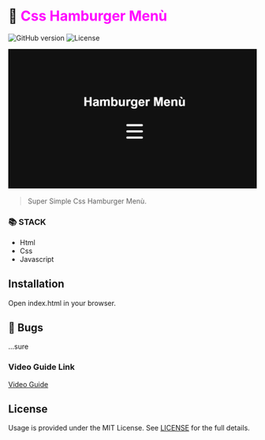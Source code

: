 # 🍔 <span style="color:magenta">Css Hamburger Menù</span>


![GitHub version](https://img.shields.io/badge/version-v1.0.0-blue.svg)
![License](https://img.shields.io/github/license/yilber/readme-boilerplate.svg)


<!-- ## Background -->

![image](./img/front.png)

> Super Simple Css Hamburger Menù.

### 📚 STACK
- Html
- Css
- Javascript


## Installation

Open index.html in your browser.


## 🐛 Bugs

...sure

### Video Guide Link
    
[Video Guide](https://youtu.be/Vbj4PtmL0ko)

## License

Usage is provided under the MIT License. See [LICENSE](https://github.com/Yilber/readme-boilerplate/blob/master/LICENSE) for the full details.
